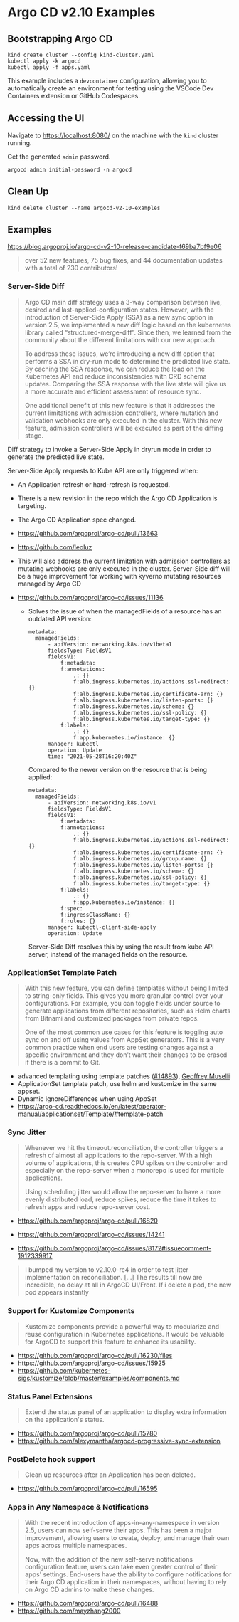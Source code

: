 # Argo CD v2.10 Examples

## Bootstrapping Argo CD
```
kind create cluster --config kind-cluster.yaml
kubectl apply -k argocd
kubectl apply -f apps.yaml
```

This example includes a `devcontainer` configuration, allowing you to automatically create an environment for testing using the VSCode Dev Containers extension or GitHub Codespaces.

## Accessing the UI
Navigate to [https://localhost:8080/](https://localhost:8080/) on the machine with the `kind` cluster running.

Get the generated `admin` password.
```
argocd admin initial-password -n argocd
```

## Clean Up
```
kind delete cluster --name argocd-v2-10-examples
```

## Examples
https://blog.argoproj.io/argo-cd-v2-10-release-candidate-f69ba7bf9e06
> over 52 new features, 75 bug fixes, and 44 documentation updates with a total of 230 contributors!

### Server-Side Diff
> Argo CD main diff strategy uses a 3-way comparison between live, desired and last-applied-configuration states. However, with the introduction of Server-Side Apply (SSA) as a new sync option in version 2.5, we implemented a new diff logic based on the kubernetes library called “structured-merge-diff”. Since then, we learned from the community about the different limitations with our new approach.
> 
> To address these issues, we’re introducing a new diff option that performs a SSA in dry-run mode to determine the predicted live state. By caching the SSA response, we can reduce the load on the Kubernetes API and reduce inconsistencies with CRD schema updates. Comparing the SSA response with the live state will give us a more accurate and efficient assessment of resource sync.
> 
> One additional benefit of this new feature is that it addresses the current limitations with admission controllers, where mutation and validation webhooks are only executed in the cluster. With this new feature, admission controllers will be executed as part of the diffing stage.

Diff strategy to invoke a Server-Side Apply in dryrun mode in order to generate the predicted live state.

Server-Side Apply requests to Kube API are only triggered when:

- An Application refresh or hard-refresh is requested.
- There is a new revision in the repo which the Argo CD Application is targeting.
- The Argo CD Application spec changed.

- https://github.com/argoproj/argo-cd/pull/13663
- https://github.com/leoluz
- This will also address the current limitation with admission controllers as mutating webhooks are only executed in the cluster. Server-Side diff will be a huge improvement for working with kyverno mutating resources managed by Argo CD

- https://github.com/argoproj/argo-cd/issues/11136
    - Solves the issue of when the managedFields of a resource has an outdated API version:
      
      ```
      metadata:
        managedFields:
            - apiVersion: networking.k8s.io/v1beta1
            fieldsType: FieldsV1
            fieldsV1:
                f:metadata:
                f:annotations:
                    .: {}
                    f:alb.ingress.kubernetes.io/actions.ssl-redirect: {}
                    f:alb.ingress.kubernetes.io/certificate-arn: {}
                    f:alb.ingress.kubernetes.io/listen-ports: {}
                    f:alb.ingress.kubernetes.io/scheme: {}
                    f:alb.ingress.kubernetes.io/ssl-policy: {}
                    f:alb.ingress.kubernetes.io/target-type: {}
                f:labels:
                    .: {}
                    f:app.kubernetes.io/instance: {}
            manager: kubectl
            operation: Update
            time: "2021-05-28T16:20:40Z"
      ```

      Compared to the newer version on the resource that is being applied:
      ```
      metadata:
        managedFields:
            - apiVersion: networking.k8s.io/v1
            fieldsType: FieldsV1
            fieldsV1:
                f:metadata:
                f:annotations:
                    .: {}
                    f:alb.ingress.kubernetes.io/actions.ssl-redirect: {}
                    f:alb.ingress.kubernetes.io/certificate-arn: {}
                    f:alb.ingress.kubernetes.io/group.name: {}
                    f:alb.ingress.kubernetes.io/listen-ports: {}
                    f:alb.ingress.kubernetes.io/scheme: {}
                    f:alb.ingress.kubernetes.io/ssl-policy: {}
                    f:alb.ingress.kubernetes.io/target-type: {}
                f:labels:
                    .: {}
                    f:app.kubernetes.io/instance: {}
                f:spec:
                f:ingressClassName: {}
                f:rules: {}
            manager: kubectl-client-side-apply
            operation: Update
      ```

      Server-Side Diff resolves this by using the result from kube API server, instead of the managed fields on the resource.

### ApplicationSet Template Patch
> With this new feature, you can define templates without being limited to string-only fields. This gives you more granular control over your configurations. For example, you can toggle fields under source to generate applications from different repositories, such as Helm charts from Bitnami and customized packages from private repos.
> 
> One of the most common use cases for this feature is toggling auto sync on and off using values from AppSet generators. This is a very common practice when end users are testing changes against a specific environment and they don’t want their changes to be erased if there is a commit to Git.

- advanced templating using template patches ([#14893](https://github.com/argoproj/argo-cd/pull/14893)), [Geoffrey Muselli](https://github.com/speedfl)
- ApplicationSet template patch, use helm and kustomize in the same appset.
- Dynamic ignoreDifferences when using AppSet
- https://argo-cd.readthedocs.io/en/latest/operator-manual/applicationset/Template/#template-patch

### Sync Jitter
> Whenever we hit the timeout.reconciliation, the controller triggers a refresh of almost all applications to the repo-server. With a high volume of applications, this creates CPU spikes on the controller and especially on the repo-server when a monorepo is used for multiple applications.
> 
> Using scheduling jitter would allow the repo-server to have a more evenly distributed load, reduce spikes, reduce the time it takes to refresh apps and reduce repo-server cost.

- https://github.com/argoproj/argo-cd/pull/16820
- https://github.com/argoproj/argo-cd/issues/14241

- https://github.com/argoproj/argo-cd/issues/8172#issuecomment-1912339917
> I bumped my version to v2.10.0-rc4 in order to test jitter implementation on reconciliation. [...] The results till now are incredible, no delay at all in ArgoCD UI/Front. If i delete a pod, the new pod appears instantly

### Support for Kustomize Components
> Kustomize components provide a powerful way to modularize and reuse configuration in Kubernetes applications. It would be valuable for ArgoCD to support this feature to enhance its usability.

- https://github.com/argoproj/argo-cd/pull/16230/files
- https://github.com/argoproj/argo-cd/issues/15925
- https://github.com/kubernetes-sigs/kustomize/blob/master/examples/components.md

### Status Panel Extensions
> Extend the status panel of an application to display extra information on the application's status. 

- https://github.com/argoproj/argo-cd/pull/15780
- https://github.com/alexymantha/argocd-progressive-sync-extension
### PostDelete hook support
> Clean up resources after an Application has been deleted.

- https://github.com/argoproj/argo-cd/pull/16595

### Apps in Any Namespace & Notifications
> With the recent introduction of apps-in-any-namespace in version 2.5, users can now self-serve their apps. This has been a major improvement, allowing users to create, deploy, and manage their own apps across multiple namespaces.
> 
> Now, with the addition of the new self-serve notifications configuration feature, users can take even greater control of their apps’ settings. End-users have the ability to configure notifications for their Argo CD application in their namespaces, without having to rely on Argo CD admins to make these changes.

- https://github.com/argoproj/argo-cd/pull/16488
- https://github.com/mayzhang2000
